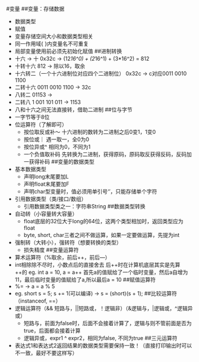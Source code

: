 #变量
##变量：存储数据
- 数据类型
- 赋值
- 变量存储空间大小和数据类型相关
- 同一作用域{ }内变量名不可重复
- 局部变量使用前必须先初始化赋值
##进制转换
- 十六 -> 十
  0x32c -> (12*16^0) + (2*16^1) + (3*16^2) =  812
- 十转十六
  812 -> 除以16，取余
- 十六转二（一个十六进制位对应四个二进制位）
  0x32c -> c对应0011 0010 1100
- 二转十六
  0011 0010 1100 -> 32c
- 八转二
  01153 ->
- 二转八
  1 001 101 011 -> 1153
- 八和十六之间无法直接转，借助二进制
##位与字节
- 一字节等于8位
- 位运算符（了解即可）
    - 按位取反或补～
      十六进制的数转为二进制之后0变1，1变0
    - 按位或｜
      遇一取一，全0为0
    - 按位异或^
      相同为0，不同为1
    - 一个负值取补码
      先转换为二进制，获得原码，原码取反获得反码，反码加一获得补码
##变量的数据类型
- 基本数据类型
    - 声明long末尾要加L
    - 声明float末尾要加F
    - 声明char型变量时，值必须用单引号‘’，只能存储单个字符
- 引用数据类型（类/接口/数组）
    - 引用数据类型类之一：字符串String
##数据类型转换
- 自动转（小容量转大容量）
    - float底层的32位大于long的64位，这两个类型相加时，返回类型应为float
    - byte, short, char三者之间不做运算，如果一定要做运算，先提为int
- 强制转（大转小），强转符（想要转换的类型）
    - 损失精度
##变量运算符
- 算术运算符（%取余，前后++，前后—）
- int相除除不尽时，小数点后的直接舍去 后++时在计算机底层其实是先算++的 eg. int a = 10, a = a++ 首先a的值赋给了一个临时变量，然后a自增为11，最后临时变量的值赋给了a,所以最后a = 10
##赋值运算符
- %= -> a = a % 5
- eg. short s = 5; s += 1(可以编译)  -> s = (short)(s + 1);
##比较运算符（instanceof, ==）
- 逻辑运算符（&& 短路与，||短路或，！逻辑非）（&逻辑与，|逻辑或，^逻辑异或）
    - 短路与，前面为false时，后面不会接着计算了，逻辑与则不管前面是否为true，后面都会接着计算
    - 逻辑异或，expr1 ^ expr2，相同为false, 不同为true
##三元运算符
- 表达式1和表达式2返回结果的数据类型需要保持一致！（直接打印输出时可以不一致，最好不要这样写）